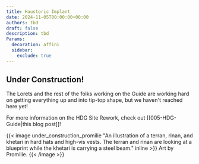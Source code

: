 ```yaml
---
title: Haustoric Implant
date: 2024-11-05T00:00:00+00:00
authors: tbd
draft: false
description: tbd
Params:
  decoration: affini
  sidebar:
    exclude: true
---
```

## Under Construction!
The Lorets and the rest of the folks working on the Guide are working hard on getting everything up and into tip-top shape, but we haven't reached here yet!

For more information on the HDG Site Rework, check out [[005-HDG-Guide|this blog post]]!

{{< image under_construction_promilie "An illustration of a terran, rinan, and khetari in hard hats and high-vis vests. The terran and rinan are looking at a blueprint while the khetari is carrying a steel beam." inline >}}
    Art by Promilie.
{{< /image >}}